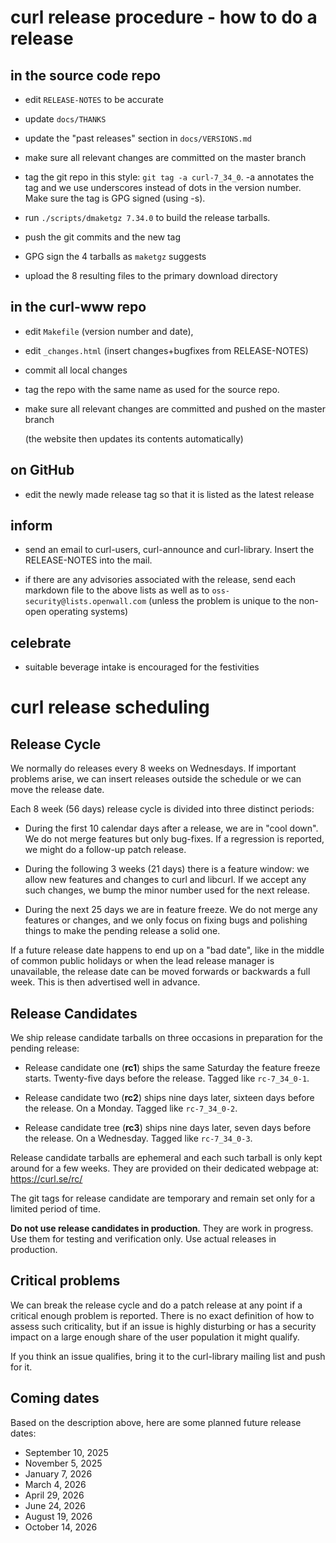 <!--
Copyright (C) Daniel Stenberg, <daniel@haxx.se>, et al.

SPDX-License-Identifier: curl
-->

curl release procedure - how to do a release
============================================

in the source code repo
-----------------------

- edit `RELEASE-NOTES` to be accurate

- update `docs/THANKS`

- update the "past releases" section in `docs/VERSIONS.md`

- make sure all relevant changes are committed on the master branch

- tag the git repo in this style: `git tag -a curl-7_34_0`. -a annotates the
  tag and we use underscores instead of dots in the version number. Make sure
  the tag is GPG signed (using -s).

- run `./scripts/dmaketgz 7.34.0` to build the release tarballs.

- push the git commits and the new tag

- GPG sign the 4 tarballs as `maketgz` suggests

- upload the 8 resulting files to the primary download directory

in the curl-www repo
--------------------

- edit `Makefile` (version number and date),

- edit `_changes.html` (insert changes+bugfixes from RELEASE-NOTES)

- commit all local changes

- tag the repo with the same name as used for the source repo.

- make sure all relevant changes are committed and pushed on the master branch

  (the website then updates its contents automatically)

on GitHub
---------

- edit the newly made release tag so that it is listed as the latest release

inform
------

- send an email to curl-users, curl-announce and curl-library. Insert the
  RELEASE-NOTES into the mail.

- if there are any advisories associated with the release, send each markdown
  file to the above lists as well as to `oss-security@lists.openwall.com`
  (unless the problem is unique to the non-open operating systems)

celebrate
---------

- suitable beverage intake is encouraged for the festivities

curl release scheduling
=======================

Release Cycle
-------------

We normally do releases every 8 weeks on Wednesdays. If important problems
arise, we can insert releases outside the schedule or we can move the release
date.

Each 8 week (56 days) release cycle is divided into three distinct periods:

- During the first 10 calendar days after a release, we are in "cool down". We
  do not merge features but only bug-fixes. If a regression is reported, we
  might do a follow-up patch release.

- During the following 3 weeks (21 days) there is a feature window: we allow
  new features and changes to curl and libcurl. If we accept any such changes,
  we bump the minor number used for the next release.

- During the next 25 days we are in feature freeze. We do not merge any
  features or changes, and we only focus on fixing bugs and polishing things
  to make the pending release a solid one.

If a future release date happens to end up on a "bad date", like in the middle
of common public holidays or when the lead release manager is unavailable, the
release date can be moved forwards or backwards a full week. This is then
advertised well in advance.

Release Candidates
------------------

We ship release candidate tarballs on three occasions in preparation for the
pending release:

- Release candidate one (**rc1**) ships the same Saturday the feature freeze
  starts. Twenty-five days before the release. Tagged like `rc-7_34_0-1`.

- Release candidate two (**rc2**) ships nine days later, sixteen days before
  the release. On a Monday. Tagged like `rc-7_34_0-2`.

- Release candidate tree (**rc3**) ships nine days later, seven days before
  the release. On a Wednesday. Tagged like `rc-7_34_0-3`.

Release candidate tarballs are ephemeral and each such tarball is only kept
around for a few weeks. They are provided on their dedicated webpage at:
https://curl.se/rc/

The git tags for release candidate are temporary and remain set only for a
limited period of time.

**Do not use release candidates in production**. They are work in progress.
Use them for testing and verification only. Use actual releases in production.

Critical problems
-----------------

We can break the release cycle and do a patch release at any point if a
critical enough problem is reported. There is no exact definition of how to
assess such criticality, but if an issue is highly disturbing or has a
security impact on a large enough share of the user population it might
qualify.

If you think an issue qualifies, bring it to the curl-library mailing list and
push for it.

Coming dates
------------

Based on the description above, here are some planned future release dates:

- September 10, 2025
- November 5, 2025
- January 7, 2026
- March 4, 2026
- April 29, 2026
- June 24, 2026
- August 19, 2026
- October 14, 2026
